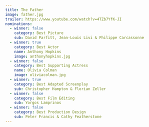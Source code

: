 ```yaml
---
title: The Father
image: father.jpg
trailer: https://www.youtube.com/watch?v=4TZb7YfK-JI
nominations:
  - winner: false
    category: Best Picture
    sub: David Parfitt, Jean-Louis Livi & Philippe Carcassonne
  - winner: true
    category: Best Actor
    name: Anthony Hopkins
    image: anthonyhopkins.jpg
  - winner: false
    category: Best Supporting Actress
    name: Olivia Colman
    image: oliviacolman.jpg
  - winner: true
    category: Best Adapted Screenplay
    sub: Christopher Hampton & Florian Zeller
  - winner: false
    category: Best Film Editing
    sub: Yorgos Lamprinos
  - winner: false
    category: Best Production Design
    sub: Peter Francis & Cathy Featherstone
---
```

